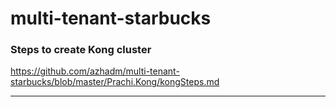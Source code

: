 # multi-tenant-starbucks

### Steps to create Kong cluster
   
   https://github.com/azhadm/multi-tenant-starbucks/blob/master/Prachi.Kong/kongSteps.md
***
